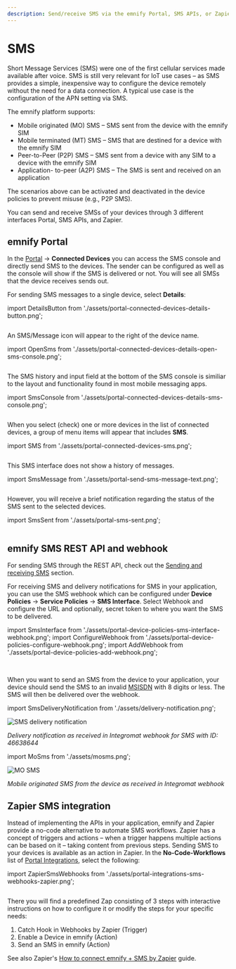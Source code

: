```yaml
---
description: Send/receive SMS via the emnify Portal, SMS APIs, or Zapier
---
```

# SMS

Short Message Services (SMS) were one of the first cellular services made available after voice.
SMS is still very relevant for IoT use cases – as SMS provides a simple, inexpensive way to configure the device remotely without the need for a data connection.
A typical use case is the configuration of the APN setting via SMS.

The emnify platform supports:

- Mobile originated (MO) SMS – SMS sent from the device with the emnify SIM
- Mobile terminated (MT) SMS – SMS that are destined for a device with the emnify SIM
- Peer-to-Peer (P2P) SMS – SMS sent from a device with any SIM to a device with the emnify SIM
- Application- to-peer (A2P) SMS – The SMS is sent and received on an application

The scenarios above can be activated and deactivated in the device policies to prevent misuse (e.g., P2P SMS).

You can send and receive SMSs of your devices through 3 different interfaces Portal, SMS APIs, and Zapier.

<!--  
![sms options](assets/sms_options.png)  
*SMS interfaces*
-->

## emnify Portal

In the [Portal](https://portal.emnify.com/) → **Connected Devices** you can access the SMS console and directly send SMS to the devices. 
The sender can be configured as well as the console will show if the SMS is delivered or not.
You will see all SMSs that the device receives sends out.

For sending SMS messages to a single device, select **Details**:

import DetailsButton from './assets/portal-connected-devices-details-button.png';

<div class="medium-zoom-image">
   <img src={DetailsButton} style={{width:1027}} alt="" />
</div>


An SMS/Message icon will appear to the right of the device name.

import OpenSms from './assets/portal-connected-devices-details-open-sms-console.png';

<img src={OpenSms} style={{width:350}} alt="" />

The SMS history and input field at the bottom of the SMS console is similiar to the layout and functionality found in most mobile messaging apps.

import SmsConsole from './assets/portal-connected-devices-details-sms-console.png';

<img src={SmsConsole} style={{width:575}} alt="" />

When you select (check) one or more devices in the list of connected devices, a group of menu items will appear that includes **SMS**.

import SMS from './assets/portal-connected-devices-sms.png';



<div class="medium-zoom-image">
   <img src={SMS} style={{width:1027}} alt="" />
</div>

This SMS interface does not show a history of messages.

import SmsMessage from './assets/portal-send-sms-message-text.png';

<img src={SmsMessage} style={{width:496}} alt="" />

However, you will receive a brief notification regarding the status of the SMS sent to the selected devices.

import SmsSent from './assets/portal-sms-sent.png';

<img src={SmsSent} style={{width:762}} alt="" />


## emnify SMS REST API and webhook

For sending SMS through the REST API, check out the [Sending and receiving SMS](#_sending_and_receiving_sms) section.

For receiving SMS and delivery notifications for SMS in your application, you can use the SMS webhook which can be configured under **Device Policies** → **Service Policies** → **SMS Interface**.
Select Webhook and configure the URL and optionally, secret token to where you want the SMS to be delivered.

import SmsInterface from './assets/portal-device-policies-sms-interface-webhook.png';
import ConfigureWebhook from './assets/portal-device-policies-configure-webhook.png';
import AddWebhook from './assets/portal-device-policies-add-webhook.png';

<div class="medium-zoom-image">
   <img src={SmsInterface} style={{width:800}} alt="" />
</div>
<img src={ConfigureWebhook} style={{width:399}} alt="" />
<img src={AddWebhook} style={{width:856}} alt="" />


When you want to send an SMS from the device to your application, your device should send the SMS to an invalid [MSISDN](#msisdn) with 8 digits or less.
The SMS will then be delivered over the webhook.

import SmsDeliveryNotification from './assets/delivery-notification.png';

<img src={SmsDeliveryNotification} style={{width:400}} alt="SMS delivery notification" />

*Delivery notification as received in Integromat webhook for SMS with ID: 46638644*


import MoSms from './assets/mosms.png';

<img src={MoSms} style={{width:400}} alt="MO SMS" />

*Mobile originated SMS from the device as received in Integromat webhook*

## Zapier SMS integration

Instead of implementing the APIs in your application, emnify and Zapier provide a no-code alternative to automate SMS workflows.
Zapier has a concept of triggers and actions – when a trigger happens multiple actions can be based on it – taking content from previous steps.
Sending SMS to your devices is available as an action in Zapier.
In the **No-Code-Workflows** list of [Portal Integrations](https://portal.emnify.com/integrations), select the following:

import ZapierSmsWebhooks from './assets/portal-integrations-sms-webhooks-zapier.png';

<img src={ZapierSmsWebhooks} style={{width:1145}} alt="" />

There you will find a predefined Zap consisting of 3 steps with interactive instructions on how to configure it or modify the steps for your specific needs:

1. Catch Hook in Webhooks by Zapier (Trigger)
1. Enable a Device in emnify (Action)
1. Send an SMS in emnify (Action)

See also Zapier's [How to connect emnify + SMS by Zapier](https://zapier.com/apps/emnify/integrations/sms) guide.
